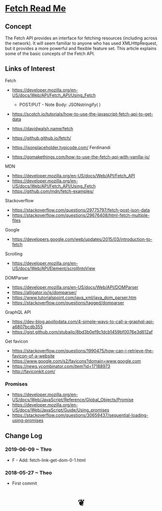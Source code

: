 <span style=display:none; >[You are now in a GitHub source code view - click this link to view Read Me file as a web page]( https://jaanga.github.io.github.io/#cookbook-html/examples/fetch/README.md "View file as a web page." ) </span>


# [Fetch Read Me]( #README.md )

<!--
<iframe src=https://pushme-pullyou.github.io/tootoo-templates/basic-html.html width=100% height=500px ></iframe>
_basic-html.html_
<span style="display: none" >Iframes are not viewable in GitHub source code view</span>

## Full Screen: []( .html )
-->


## Concept

The Fetch API provides an interface for fetching resources (including across the network). It will seem familiar to anyone who has used XMLHttpRequest, but it provides a more powerful and flexible feature set. This article explains some of the basic concepts of the Fetch API.

## Links of Interest

Fetch

* https://developer.mozilla.org/en-US/docs/Web/API/Fetch_API/Using_Fetch
	* POST/PUT - Note Body: JSONstringify( )
* https://scotch.io/tutorials/how-to-use-the-javascript-fetch-api-to-get-data
* https://davidwalsh.name/fetch
* https://github.github.io/fetch/

* https://jsonplaceholder.typicode.com/
Ferdinandi

* https://gomakethings.com/how-to-use-the-fetch-api-with-vanilla-js/

MDN

* https://developer.mozilla.org/en-US/docs/Web/API/Fetch_API
* https://developer.mozilla.org/en-US/docs/Web/API/Fetch_API/Using_Fetch
* https://github.com/mdn/fetch-examples/

Stackoverflow

* https://stackoverflow.com/questions/29775797/fetch-post-json-data
* https://stackoverflow.com/questions/29676408/html-fetch-multiple-files

Google

* https://developers.google.com/web/updates/2015/03/introduction-to-fetch

Scrolling

* https://developer.mozilla.org/en-US/docs/Web/API/Element/scrollIntoView

DOMParser

* https://developer.mozilla.org/en-US/docs/Web/API/DOMParser
* https://alligator.io/js/domparser/
* https://www.tutorialspoint.com/java_xml/java_dom_parser.htm
* https://stackoverflow.com/questions/tagged/domparser


GraphQL API

* https://dev-blog.apollodata.com/4-simple-ways-to-call-a-graphql-api-a6807bcdb355
* https://gist.github.com/stubailo/8bd3b0ef9c1dcb1459bf0076e3d612af

Get favicon

* https://stackoverflow.com/questions/1990475/how-can-i-retrieve-the-favicon-of-a-website
* https://www.google.com/s2/favicons?domain=www.google.com
* https://news.ycombinator.com/item?id=17188973
* http://faviconkit.com/



### Promises

* https://developer.mozilla.org/en-US/docs/Web/JavaScript/Reference/Global_Objects/Promise
* https://developer.mozilla.org/en-US/docs/Web/JavaScript/Guide/Using_promises
* https://stackoverflow.com/questions/30659437/sequential-loading-using-promises

## Change Log


### 2019-06-09 ~ Thro

* F - Add: fetch-link-get-dom-0-1.html

### 2018-05-27 ~ Theo

* First commit


# <center title="hello!" ><a href=javascript:window.scrollTo(0,0); style=text-decoration:none; > ❦ </a></center>
